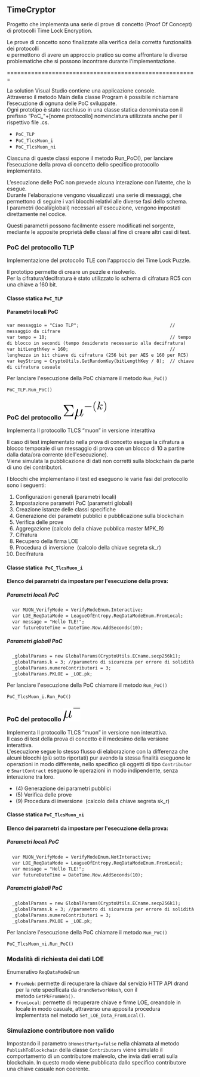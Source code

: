 ## TimeCryptor

Progetto che implementa una serie di prove di concetto (Proof Of Concept) di protocolli Time Lock Encryption.

Le prove di concetto sono finalizzate alla verifica della corretta funzionalità dei protocolli  
e permettono di avere un approccio pratico su come affrontare le diverse problematiche che si possono incontrare durante l'implementazione.

\=======================================================

La solution Visual Studio contiene una applicazione console.  
Attraverso il metodo Main della classe Program è possibile richiamare l’esecuzione di ognuna delle PoC sviluppate.  
Ogni prototipo è stato racchiuso in una classe statica denominata con il prefisso “PoC\_"+\[nome protocollo\] nomenclatura utilizzata anche per il rispettivo file .cs.

*   `PoC_TLP`
*   `PoC_TlcsMuon_i`
*   `PoC_TlcsMuon_ni`

Ciascuna di queste classi espone il metodo Run\_PoC(), per lanciare l’esecuzione della prova di concetto dello specifico protocollo implementato.

L’esecuzione delle PoC non prevede alcuna interazione con l’utente, che la esegue.  
Durante l'elaborazione vengono visualizzati una serie di messaggi, che permettono di seguire i vari blocchi relativi alle diverse fasi dello schema.  
I parametri (locali/globali) necessari all'esecuzione, vengono impostati direttamente nel codice.

Questi parametri possono facilmente essere modificati nel sorgente, mediante le apposite proprietà delle classi al fine di creare altri casi di test.

### PoC del protocollo TLP

Implementazione del protocollo TLE con l'approccio dei Time Lock Puzzle.

Il prototipo permette di creare un puzzle e risolverlo.  
Per la cifratura/decifratura è stato utilizzato lo schema di cifratura RC5 con una chiave a 160 bit.

#### Classe statica `PoC_TLP`

#### Parametri locali PoC

```plaintext
var messaggio = "Ciao TLP";                                  // messaggio da cifrare
var tempo = 10;                                              // tempo di blocco in secondi (tempo desiderato necessario alla decifratura)   
var bitLengthKey = 160;                                      // lunghezza in bit chiave di cifratura (256 bit per AES e 160 per RC5)
var keyString = CryptoUtils.GetRandomKey(bitLengthKey / 8);  // chiave di cifratura casuale    
```

Per lanciare l'esecuzione della PoC chiamare il metodo `Run_PoC()`

```plaintext
PoC_TLP.Run_PoC()
```

### PoC del protocollo ![](https://github.com/xfaber/TimeCryptor/blob/master/images/muon_i.svg)

Implementa ll protocollo TLCS “muon” in versione interattiva

Il caso di test implementato nella prova di concetto esegue la cifratura a blocco temporale di un messaggio di prova con un blocco di 10 a partire dalla data/ora corrente (dell'esecuzione).  
Viene simulata la pubblicazione di dati non corretti sulla blockchain da parte di uno dei contributori.

I blocchi che implementano il test ed eseguono le varie fasi del protocollo sono i seguenti:

1.  Configurazioni generali (parametri locali)
2.  Impostazione parametri PoC (parametri globali)
3.  Creazione istanze delle classi specifiche
4.  Generazione dei parametri pubblici e pubblicazione sulla blockchain
5.  Verifica delle prove 
6.  Aggregazione (calcolo della chiave pubblica master MPK_R)
7.  Cifratura 
8.  Recupero della firma LOE
9.  Procedura di inversione  (calcolo della chiave segreta sk_r)
10.  Decifratura 
    

#### Classe statica  `PoC_TlcsMuon_i`

#### Elenco dei parametri da impostare per l'esecuzione della prova:

##### Parametri locali PoC

```plaintext
  var MUON_VerifyMode = VerifyModeEnum.Interactive;
  var LOE_ReqDataMode = LeagueOfEntropy.ReqDataModeEnum.FromLocal;
  var message = "Hello TLE!";
  var futureDateTime = DateTime.Now.AddSeconds(10);
```

##### Parametri globali PoC

```plaintext
  _globalParams = new GlobalParams(CryptoUtils.ECname.secp256k1);
  _globalParams.k = 3; //parametro di sicurezza per errore di solidità
  _globalParams.numeroContributori = 3;
  _globalParams.PKLOE = _LOE.pk;
```

Per lanciare l'esecuzione della PoC chiamare il metodo `Run_PoC()`

```plaintext
PoC_TlcsMuon_i.Run_PoC()
```

### PoC del protocollo ![](https://github.com/xfaber/TimeCryptor/blob/master/images/muon_ni.svg)

Implementa ll protocollo TLCS “muon” in versione non interattiva.  
Il caso di test della prova di concetto è il medesimo della versione interattiva.  
L'esecuzione segue lo stesso flusso di elaborazione con la differenza che alcuni blocchi (più sotto riportati) pur avendo la stessa finalità 
eseguono le operazioni in modo differente, nello specifico gli oggetti di tipo `Contributor` e `SmartContract` eseguono le operazioni in modo indipendente, senza interazione tra loro.

   - (4) Generazione dei parametri pubblici
   - (5) Verifica delle prove  
   - (9) Procedura di inversione  (calcolo della chiave segreta sk_r)

#### Classe statica `PoC_TlcsMuon_ni`

#### Elenco dei parametri da impostare per l'esecuzione della prova:

##### Parametri locali PoC

```plaintext
  var MUON_VerifyMode = VerifyModeEnum.NotInteractive;
  var LOE_ReqDataMode = LeagueOfEntropy.ReqDataModeEnum.FromLocal;
  var message = "Hello TLE!";
  var futureDateTime = DateTime.Now.AddSeconds(10);
```

##### Parametri globali PoC

```plaintext
  _globalParams = new GlobalParams(CryptoUtils.ECname.secp256k1);
  _globalParams.k = 3; //parametro di sicurezza per errore di solidità
  _globalParams.numeroContributori = 3;
  _globalParams.PKLOE = _LOE.pk;
```

Per lanciare l'esecuzione della PoC chiamare il metodo `Run_PoC()`

```plaintext
PoC_TlcsMuon_ni.Run_PoC()
```

### Modalità di richiesta dei dati LOE

Enumerativo `ReqDataModeEnum`

*   `FromWeb`: permette di recuperare la chiave dal servizio HTTP API drand per la rete specificata da `drandNetworkHash`, con il metodo `GetPkFromWeb()`.
*   `FromLocal`: permette di recuperare chiave e firme LOE, creandole in locale in modo casuale, attraverso una apposita procedura implementata nel metodo `Set_LOE_Data_FromLocal()`.

### Simulazione contributore non valido

Impostando il parametro `bHonestParty=false` nella chiamata al metodo `PublishToBlockchain` della classe `Contributors` viene simulato il comportamento di un contributore malevolo, che invia dati errati sulla blockchain. In questo modo viene pubblicata dallo specifico contributore una chiave casuale non coerente.
